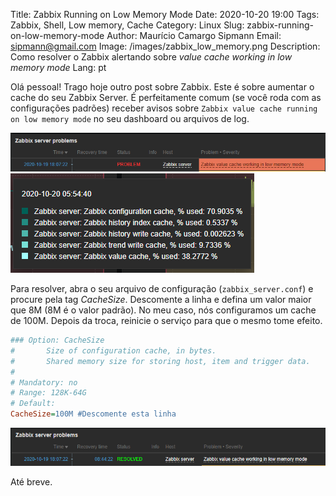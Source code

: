 ﻿Title: Zabbix Running on Low Memory Mode
Date: 2020-10-20 19:00
Tags: Zabbix, Shell, Low memory, Cache
Category: Linux
Slug: zabbix-running-on-low-memory-mode
Author: Maurício Camargo Sipmann
Email: sipmann@gmail.com
Image: /images/zabbix_low_memory.png
Description: Como resolver o Zabbix alertando sobre *value cache working in low memory mode* 
Lang: pt

Olá pessoal! Trago hoje outro post sobre Zabbix. Este é sobre aumentar o cache do seu Zabbix Server. É perfeitamente comum (se você roda com as configurações padrões) receber avisos sobre `Zabbix value cache running on low memory mode` no seu dashboard ou arquivos de log.

![Zabbix Dashboard alertando sobre problemas de memória](/images/zabbix_low_memory_mode.png)
![Zabbix Dashboard cache gráfico com 70% utilizado](/images/zabbix_cache_filling.png)

Para resolver, abra o seu arquivo de configuração (`zabbix_server.conf`) e procure pela tag *CacheSize*. Descomente a linha e defina um valor maior que 8M (8M é o valor padrão). No meu caso, nós configuramos um cache de 100M. Depois da troca, reinicie o serviço para que o mesmo tome efeito.

```ini
### Option: CacheSize
#       Size of configuration cache, in bytes.
#       Shared memory size for storing host, item and trigger data.
#
# Mandatory: no
# Range: 128K-64G
# Default:
CacheSize=100M #Descomente esta linha
```

![Zabbix Dashboard resolved memory problem](/images/zabbix_low_memory_solved.png)

Até breve.
